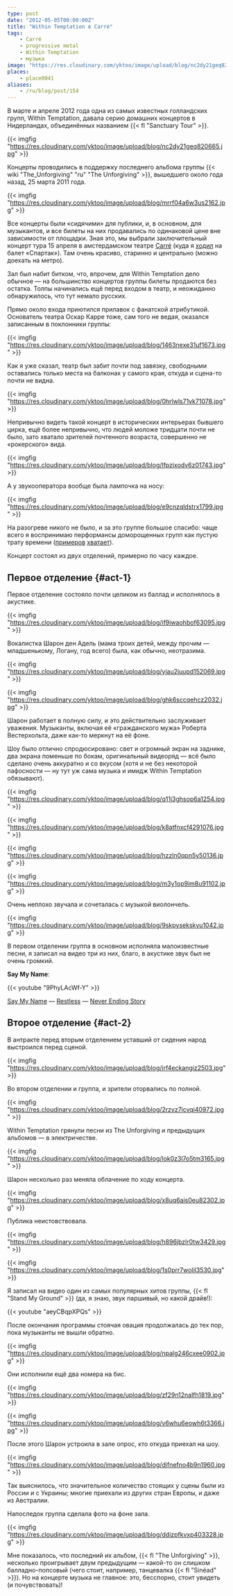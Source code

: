 ```yaml
---
type: post
date: "2012-05-05T00:00:00Z"
title: "Within Temptation в Carré"
tags:
    - Carré
    - progressive metal
    - Within Temptation
    - музыка
image: "https://res.cloudinary.com/yktoo/image/upload/blog/nc2dy21geq820665.jpg"
places:
    - place0041
aliases:
    - /ru/blog/post/154
---
```


В марте и апреле 2012 года одна из самых известных голландских групп, Within Temptation, давала серию домашних концертов в Нидерландах, объединённых названием {{< fl "Sanctuary Tour" >}}.

{{< imgfig "https://res.cloudinary.com/yktoo/image/upload/blog/nc2dy21geq820665.jpg" >}}

<!--more-->

Концерты проводились в поддержку последнего альбома группы {{< wiki "The_Unforgiving" "ru" "The Unforgiving" >}}, вышедшего около года назад, 25 марта 2011 года.

{{< imgfig "https://res.cloudinary.com/yktoo/image/upload/blog/mrrf04a6w3us2162.jpg" >}}

Все концерты были «сидячими» для публики, и, в основном, для музыкантов, и все билеты на них продавались по одинаковой цене вне зависимости от площадки. Зная это, мы выбрали заключительный концерт тура 15 апреля в амстердамском театре [Carré](http://www.carre.nl/) (куда я [ходил](0024) на балет «Спартак»). Там очень красиво, старинно и центрально (можно доехать на метро).

Зал был набит битком, что, впрочем, для Within Temptation дело обычное — на большинство концертов группы билеты продаются без остатка. Толпы начинались ещё перед входом в театр, и неожиданно обнаружилось, что тут немало русских.

Прямо около входа приютился прилавок с фанатской атрибутикой. Основатель театра Оскар Карре тоже, сам того не ведая, оказался записанным в поклонники группы:

{{< imgfig "https://res.cloudinary.com/yktoo/image/upload/blog/1463nexe31uf1673.jpg" >}}

Как я уже сказал, театр был забит почти под завязку, свободными оставались только места на балконах у самого края, откуда и сцена-то почти не видна.

{{< imgfig "https://res.cloudinary.com/yktoo/image/upload/blog/0hrlwls71vk71078.jpg" >}}

Непривычно видеть такой концерт в исторических интерьерах бывшего цирка, ещё более непривычно, что людей моложе тридцати почти не было, зато хватало зрителей почтенного возраста, совершенно не «рокерского» вида.

{{< imgfig "https://res.cloudinary.com/yktoo/image/upload/blog/lfpzjxodv6z01743.jpg" >}}

А у звукооператора вообще была лампочка на носу:

{{< imgfig "https://res.cloudinary.com/yktoo/image/upload/blog/e9cnzqldstrx1799.jpg" >}}

На разогреве никого не было, и за это группе большое спасибо: чаще всего я воспринимаю перформансы доморощенных групп как пустую трату времени ([примеров](0127) [хватает](0101)).

Концерт состоял из двух отделений, примерно по часу каждое.

## Первое отделение {#act-1}

Первое отделение состояло почти целиком из баллад и исполнялось в акустике.

{{< imgfig "https://res.cloudinary.com/yktoo/image/upload/blog/if9iwaohbof63095.jpg" >}}

Вокалистка Шарон ден Адель (мама троих детей, между прочим — младшенькому, Логану, год всего) была, как обычно, неотразима.

{{< imgfig "https://res.cloudinary.com/yktoo/image/upload/blog/yjau2juupd152069.jpg" >}}

{{< imgfig "https://res.cloudinary.com/yktoo/image/upload/blog/ghk6sccqehcz2032.jpg" >}}

Шарон работает в полную силу, и это действительно заслуживает уважения. Музыканты, включая её «гражданского мужа» Роберта Вестерхольта, даже как-то меркнут на её фоне.

Шоу было отлично спродюсировано: свет и огромный экран на заднике, два экрана поменьше по бокам, оригинальный видеоряд — всё было сделано очень аккуратно и со вкусом (хотя и не без некоторой пафосности — ну тут уж сама музыка и имидж Within Temptation обязывают).

{{< imgfig "https://res.cloudinary.com/yktoo/image/upload/blog/q11j3ghsop6a1254.jpg" >}}

{{< imgfig "https://res.cloudinary.com/yktoo/image/upload/blog/k8atfnxcf4291076.jpg" >}}

{{< imgfig "https://res.cloudinary.com/yktoo/image/upload/blog/hzzln0qpn5y50136.jpg" >}}

{{< imgfig "https://res.cloudinary.com/yktoo/image/upload/blog/m3y1op9im8u91102.jpg" >}}

Очень неплохо звучала и сочеталась с музыкой виолончель.

{{< imgfig "https://res.cloudinary.com/yktoo/image/upload/blog/9skpysekskyu1042.jpg" >}}

В первом отделении группа в основном исполняла малоизвестные песни, я записал на видео три из них, благо, в акустике звук был не очень громкий.

**Say My Name**:

{{< youtube "9PhyLAcWf-Y" >}}

[Say My Name](http://www.youtube.com/watch?v=9PhyLAcWf-Y) —
[Restless](http://www.youtube.com/watch?v=1Jjom20X4es) —
[Never Ending Story](http://www.youtube.com/watch?v=fooDdta4jGg)

## Второе отделение {#act-2}

В антракте перед вторым отделением уставший от сидения народ выстроился перед сценой.

{{< imgfig "https://res.cloudinary.com/yktoo/image/upload/blog/jrf4eckangiz2503.jpg" >}}

Во втором отделении и группа, и зрители оторвались по полной.

{{< imgfig "https://res.cloudinary.com/yktoo/image/upload/blog/2rzvz7jcvqi40972.jpg" >}}

Within Temptation грянули песни из The Unforgiving и предыдущих альбомов — в электричестве.

{{< imgfig "https://res.cloudinary.com/yktoo/image/upload/blog/lok0z3l7o5tm3165.jpg" >}}

Шарон несколько раз меняла облачение по ходу концерта.

{{< imgfig "https://res.cloudinary.com/yktoo/image/upload/blog/x8uq6ais0eu82302.jpg" >}}

Публика неистовствовала.

{{< imgfig "https://res.cloudinary.com/yktoo/image/upload/blog/h896jbzlr0tw3429.jpg" >}}

{{< imgfig "https://res.cloudinary.com/yktoo/image/upload/blog/1s0prr7wolil3530.jpg" >}}

Я записал на видео один из самых популярных хитов группы, {{< fl "Stand My Ground" >}} (да, я знаю, звук паршивый, но какой драйв!):

{{< youtube "aeyCBqpXPQs" >}}

После окончания программы стоячая овация продолжалась до тех пор, пока музыканты не вышли обратно.

{{< imgfig "https://res.cloudinary.com/yktoo/image/upload/blog/npalg246cxee0902.jpg" >}}

Они исполнили ещё два номера на бис.

{{< imgfig "https://res.cloudinary.com/yktoo/image/upload/blog/zf29n12nalfh1819.jpg" >}}

{{< imgfig "https://res.cloudinary.com/yktoo/image/upload/blog/v6whu6eowh6t3366.jpg" >}}

После этого Шарон устроила в зале опрос, кто откуда приехал на шоу.

{{< imgfig "https://res.cloudinary.com/yktoo/image/upload/blog/difnefno4b9n1960.jpg" >}}

Так выяснилось, что значительное количество стоящих у сцены были из России и с Украины; многие приехали из других стран Европы, и даже из Австралии.

Напоследок группа сделала фото на фоне зала.

{{< imgfig "https://res.cloudinary.com/yktoo/image/upload/blog/ddizpfkvxp403328.jpg" >}}

Мне показалось, что последний их альбом, {{< fl "The Unforgiving" >}}, несколько проигрывает двум предыдущим — какой-то он слишком балладно-попсовый (чего стоит, например, танцевалка {{< fl "Sinéad" >}}). Но на концерте музыка не главное: это, бесспорно, стоит увидеть (и почувствовать)!
